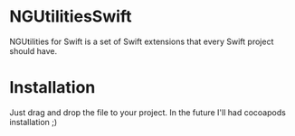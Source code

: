 # NGUtilitiesSwift
NGUtilities for Swift is a set of Swift extensions that every Swift project should have.

# Installation 
Just drag and drop the file to your project. In the future I'll had cocoapods installation ;)
